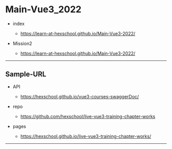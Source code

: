 # Main-Vue3_2022

- index
  - <https://learn-at-hexschool.github.io/Main-Vue3-2022/>

- Mission2
  - <https://learn-at-hexschool.github.io/Main-Vue3-2022/>

---

## Sample-URL

- API
  - <https://hexschool.github.io/vue3-courses-swaggerDoc/>

- repo
  - <https://github.com/hexschool/live-vue3-training-chapter-works>

- pages
  - <https://hexschool.github.io/live-vue3-training-chapter-works/>

---

